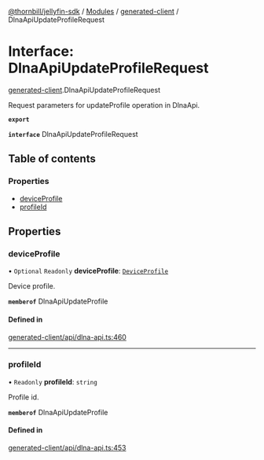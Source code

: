 [@thornbill/jellyfin-sdk](../README.md) / [Modules](../modules.md) / [generated-client](../modules/generated_client.md) / DlnaApiUpdateProfileRequest

# Interface: DlnaApiUpdateProfileRequest

[generated-client](../modules/generated_client.md).DlnaApiUpdateProfileRequest

Request parameters for updateProfile operation in DlnaApi.

**`export`**

**`interface`** DlnaApiUpdateProfileRequest

## Table of contents

### Properties

- [deviceProfile](generated_client.DlnaApiUpdateProfileRequest.md#deviceprofile)
- [profileId](generated_client.DlnaApiUpdateProfileRequest.md#profileid)

## Properties

### deviceProfile

• `Optional` `Readonly` **deviceProfile**: [`DeviceProfile`](generated_client.DeviceProfile.md)

Device profile.

**`memberof`** DlnaApiUpdateProfile

#### Defined in

[generated-client/api/dlna-api.ts:460](https://github.com/thornbill/jellyfin-sdk-typescript/blob/1142a3e/src/generated-client/api/dlna-api.ts#L460)

___

### profileId

• `Readonly` **profileId**: `string`

Profile id.

**`memberof`** DlnaApiUpdateProfile

#### Defined in

[generated-client/api/dlna-api.ts:453](https://github.com/thornbill/jellyfin-sdk-typescript/blob/1142a3e/src/generated-client/api/dlna-api.ts#L453)
